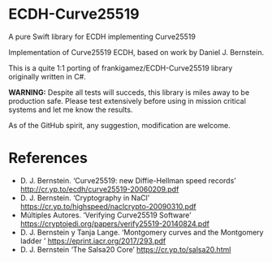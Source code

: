 # ECDH-Curve25519
A pure Swift library for ECDH implementing Curve25519

Implementation of Curve25519 ECDH, based on work by Daniel J. Bernstein.

This is a quite 1:1 porting of frankigamez/ECDH-Curve25519 library originally written in C#.

**WARNING:** Despite all tests will succeds, this library is miles away to be production safe. Please test extensively before using in mission critical systems and let me know the results.

As of the GitHub spirit, any suggestion, modification are welcome.

# References
* D. J. Bernstein. ‘Curve25519: new Diffie-Hellman speed records’
http://cr.yp.to/ecdh/curve25519-20060209.pdf
* D. J. Bernstein. ‘Cryptography in NaCl’
https://cr.yp.to/highspeed/naclcrypto-20090310.pdf
* Múltiples Autores. ‘Verifying Curve25519 Software’
https://cryptojedi.org/papers/verify25519-20140824.pdf
* D. J. Bernstein y Tanja Lange. ‘Montgomery curves and the Montgomery ladder ’
https://eprint.iacr.org/2017/293.pdf
* D. J. Bernstein ‘The Salsa20 Core’
https://cr.yp.to/salsa20.html
